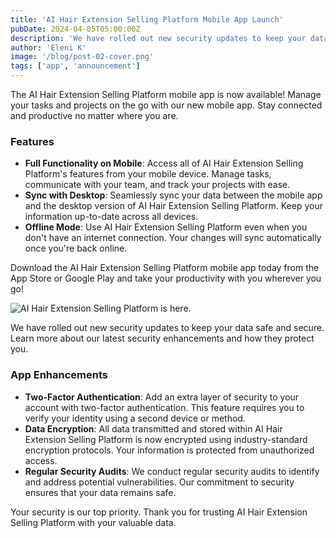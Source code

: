 ```yaml
---
title: 'AI Hair Extension Selling Platform Mobile App Launch'
pubDate: 2024-04-05T05:00:00Z
description: 'We have rolled out new security updates to keep your data safe and secure. Learn more about our latest security enhancements and how they protect you.'
author: 'Eleni K'
image: '/blog/post-02-cover.png'
tags: ['app', 'announcement']
---
```


The AI Hair Extension Selling Platform mobile app is now available! Manage your tasks and projects on the go with our new mobile app. Stay connected and productive no matter where you are.

### Features

- **Full Functionality on Mobile**: Access all of AI Hair Extension Selling Platform's features from your mobile device. Manage tasks, communicate with your team, and track your projects with ease.
- **Sync with Desktop**: Seamlessly sync your data between the mobile app and the desktop version of AI Hair Extension Selling Platform. Keep your information up-to-date across all devices.
- **Offline Mode**: Use AI Hair Extension Selling Platform even when you don't have an internet connection. Your changes will sync automatically once you're back online.

Download the AI Hair Extension Selling Platform mobile app today from the App Store or Google Play and take your productivity with you wherever you go!

![AI Hair Extension Selling Platform is here.](/blog/post-02.png)

We have rolled out new security updates to keep your data safe and secure. Learn more about our latest security enhancements and how they protect you.

### App Enhancements

- **Two-Factor Authentication**: Add an extra layer of security to your account with two-factor authentication. This feature requires you to verify your identity using a second device or method.
- **Data Encryption**: All data transmitted and stored within AI Hair Extension Selling Platform is now encrypted using industry-standard encryption protocols. Your information is protected from unauthorized access.
- **Regular Security Audits**: We conduct regular security audits to identify and address potential vulnerabilities. Our commitment to security ensures that your data remains safe.

Your security is our top priority. Thank you for trusting AI Hair Extension Selling Platform with your valuable data.
